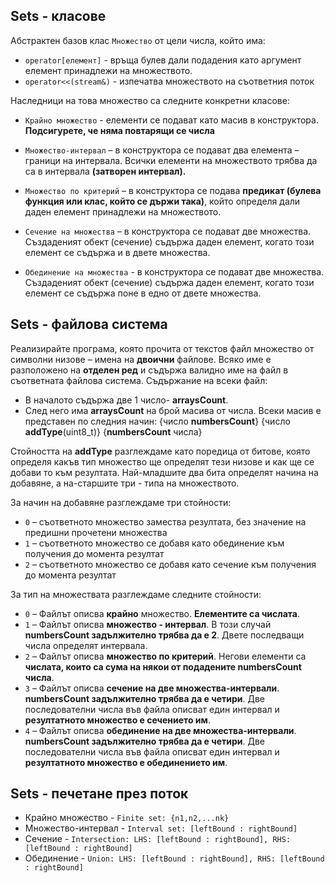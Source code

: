 ## Sets - класове

Абстрактен базов клас `Множество` от цели числа, който има:
- `operator[елемент]` - връща булев дали подадения като аргумент елемент принадлежи на множеството.
- `operator<<(stream&)` - изпечатва множеството на съответния поток 

Наследници на това множество са следните конкретни класове:

- `Крайно множество` - елементи се подават като масив в конструктора. **Подсигурете, че няма повтарящи се числа**

- `Множество-интервал` – в конструктора се подават два елемента – граници на интервала. Всички елементи на множеството трябва да са в интервала **(затворен интервал).**

- `Множество по критерий` – в конструктора се подава **предикат (булева функция или клас, който се държи така)**, който определя дали даден елемент принадлежи на множеството.

- `Сечение на множества` – в конструктора се подават две множества. Създаденият обект (сечение) съдържа даден елемент, когато този елемент се съдържа и в двете множества.

- `Обединение на множества` - в конструктора се подават две множества. Създаденият обект (сечение) съдържа даден елемент, когато този елемент се съдържа поне в едно от двете множества.

## Sets - файлова система

Реализирайте програма, която прочита от текстов файл множество от символни низове – имена на **двоични** файлове. Всяко име е разположено на **отделен ред** и съдържа валидно име на файл в съответната файлова система. Съдържание на всеки файл:

- В началото съдържа две 1 число- **arraysCount**.
- След него има **arraysCount** на брой масива от числа. Всеки масив е представен по следния начин: {число **numbersCount**} {число **addType**(uint8_t)} {**numbersCount** числа} 

Стойността на **addType** разглеждаме като поредица от битове, която определя какъв тип множество ще определят тези низове и как ще се добави то към резултата. Най-младшите два бита определят начина на добавяне, а на-старшите три - типа на множеството.

За начин на добавяне разглеждаме три стойности:
- `0` – съответното множество замества резултата, без значение на предишни прочетени множества
- `1` – съответното множество се добавя като обединение към получения до момента резултат
- `2` – съответното множество се добавя като сечение към получения до момента резултат

За тип на множествата разглеждаме следните стойности:
- `0` – Файлът описва **крайно** множество. **Елементите са числата**.
- `1` – Файлът описва **множество - интервал**. В този случай **numbersCount задължително трябва да е 2**. Двете последващи числа определят интервала.
- `2` – Файлът описва **множество по критерий**. Негови елементи са **числата, които са сума на някои от подадените numbersCount числа**.
- `3` – Файлът описва **сечение на две множества-интервали**. **numbersCount задължително трябва да е четири**. Две последователни числа във файла описват един интервал и **резултатното множество е сечението им**.
- `4` – Файлът описва **обединение на две множества-интервали**. **numbersCount задължително трябва да е четири**. Две последователни числа във файла описват един интервал и **резултатното множество е обединението им**.

## Sets - печетане през поток
- Крайно множество - `Finite set: {n1,n2,...nk}`
- Множество-интервал - `Interval set: [leftBound : rightBound]`
- Сечение - `Intersection: LHS: [leftBound : rightBound], RHS: [leftBound : rightBound]`
- Обединение - `Union: LHS: [leftBound : rightBound], RHS: [leftBound : rightBound]`
